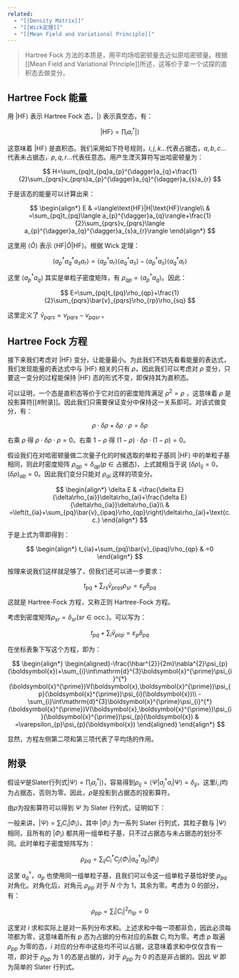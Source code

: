```yaml
---
related:
  - "[[Density Matrix]]"
  - "[[Wick定理]]"
  - "[[Mean Field and Variational Principle]]"
---
```

> Hartree Fock 方法的本质是，用平均场哈密顿量去近似原哈密顿量。根据[[Mean Field and Variational Principle]]所述，这等价于拿一个试探的直积态去做变分。

## Hartree Fock 能量

用 $|\text{HF}\rangle$ 表示 Hartree Fock 态，$|\rangle$ 表示真空态，有：

$$
|\text{HF}\rangle=\prod_{i}a_{i}^{\dagger}|\rangle  
$$

这意味着 $|\text{HF}\rangle$ 是直积态。我们采用如下符号规则，$i,j,k\dots$代表占据态，$a,b,c\dots$代表未占据态，$p,q,r\dots$代表任意态。用产生湮灭算符写出哈密顿量为：

$$
H=\sum_{pq}t_{pq}a_{p}^{\dagger}a_{q}+\frac{1}{2}\sum_{pqrs}v_{pqrs}a_{p}^{\dagger}a_{q}^{\dagger}a_{s}a_{r}
$$

于是该态的能量可以计算出来：

$$
\begin{align*}
E & =\langle\text{HF}|H|\text{HF}\rangle\\
 & =\sum_{pq}t_{pq}\langle a_{p}^{\dagger}a_{q}\rangle+\frac{1}{2}\sum_{pqrs}v_{pqrs}\langle a_{p}^{\dagger}a_{q}^{\dagger}a_{s}a_{r}\rangle
\end{align*}
$$

这里用 $\langle\hat{O}\rangle$ 表示 $\langle\text{HF}|\hat{O}|\text{HF}\rangle$。根据 Wick 定理：

$$
\langle a_{p}^{\dagger}a_{q}^{\dagger}a_{s}a_{r}\rangle=\langle a_{p}^{\dagger}a_{r}\rangle\langle a_{q}^{\dagger}a_{s}\rangle-\langle a_{p}^{\dagger}a_{s}\rangle\langle a_{q}^{\dagger}a_{r}\rangle
$$

这里 $\langle a_{p}^{\dagger}a_{q}\rangle$ 其实是单粒子密度矩阵，有 $\rho_{qp}=\langle a_{p}^{\dagger}a_{q}\rangle$。因此：

$$
E=\sum_{pq}t_{pq}\rho_{qp}+\frac{1}{2}\sum_{pqrs}\bar{v}_{pqrs}\rho_{rp}\rho_{sq}
$$

这里定义了 $\bar{v}_{pqrs}=v_{pqrs}-v_{pqsr}$ 。

## Hartree Fock 方程

接下来我们考虑对 $|\text{HF}\rangle$ 变分，让能量最小。为此我们不妨先看看能量的表达式，我们发现能量的表达式中与 $|\text{HF}\rangle$ 相关的只有 $\rho$，因此我们可以考虑对 $\rho$ 变分，只要这一变分的过程能保持 $|\text{HF}\rangle$ 态的形式不变，即保持其为直积态。

可以证明，一个态是直积态等价于它对应的密度矩阵满足 $\rho^2=\rho$ ，这意味着 $\rho$ 是投影算符[[#附录]]。因此我们只需要保证变分中保持这一关系即可。对该式做变分，有：

$$
\rho\cdot\delta\rho+\delta\rho\cdot\rho=\delta\rho
$$

右乘 $\rho$ 得 $\rho\cdot\delta\rho\cdot\rho=0$。右乘 $1-\rho$ 得 $(1-\rho)\cdot\delta\rho\cdot (1-\rho)=0$。

假设我们在对哈密顿量做二次量子化的时候选取的单粒子基同 $|\text{HF}\rangle$ 中的单粒子基相同，则此时密度矩阵 $\rho_{qp}=\delta_{qp}(p\in\text{占据态})$，上式就相当于说 $(\delta\rho)_{ij}=0$，$(\delta\rho)_{ab}=0$。因此我们变分只能对 $\rho_{ai}$ 这样的项变分。

$$
\begin{align*}
\delta E & =\frac{\delta E}{\delta\rho_{ai}}\delta\rho_{ai}+\frac{\delta E}{\delta\rho_{ia}}\delta\rho_{ia}\\
 & =\left(t_{ia}+\sum_{pq}\bar{v}_{ipaq}\rho_{qp}\right)\delta\rho_{ai}+\text{c.c.}
\end{align*}
$$

于是上式为零即得到：

$$
\begin{align*}
t_{ia}+\sum_{pq}\bar{v}_{ipaq}\rho_{qp} & =0
\end{align*}
$$

按理来说我们这样就足够了，但我们还可以进一步要求：

$$
t_{pq}+\sum_{rs}\bar{v}_{prqs}\rho_{sr}=\varepsilon_{p}\delta_{pq}
$$

这就是 Hartree-Fock 方程，又称正则 Hartree-Fock 方程。

考虑到密度矩阵$\rho_{sr}=\delta_{sr}(sr\in\text{occ.})$。可以写为：

$$
t_{pq}+\sum_{i}\bar{v}_{piqi}=\varepsilon_{p}\delta_{pq}
$$

在坐标表象下写这个方程，即为：

$$
\begin{align*}
\begin{aligned}-\frac{\hbar^{2}}{2m}\nabla^{2}\psi_{p}(\boldsymbol{x})+\sum_{i}\int\mathrm{d}^{3}\boldsymbol{x}^{\prime}\psi_{i}^{*}(\boldsymbol{x}^{\prime})V(\boldsymbol{x},\boldsymbol{x}^{\prime})\psi_{p}(\boldsymbol{x}^{\prime})\psi_{i}(\boldsymbol{x})\\
-\sum_{i}\int\mathrm{d}^{3}\boldsymbol{x}^{\prime}\psi_{i}^{*}(\boldsymbol{x}^{\prime})V(\boldsymbol{x},\boldsymbol{x}^{\prime})\psi_{i}(\boldsymbol{x}^{\prime})\psi_{p}(\boldsymbol{x}) & =\varepsilon_{p}\psi_{p}(\boldsymbol{x})
\end{aligned}
\end{align*}
$$

显然，方程左侧第二项和第三项代表了平均场的作用。

## 附录

假设$\Psi$是Slater行列式$|\Psi\rangle=\prod_{i}a_{i}^{\dagger}|\rangle$，容易得到$\rho_{ij}=\langle\Psi|a_{j}^{\dagger}a_{i}|\Psi\rangle=\delta_{ij}$，这里$i,j$均为占据态，否则为零。因此，$\rho$是投影到占据态的投影算符。

由$\rho$为投影算符可以得到 $\Psi$ 为 Slater 行列式，证明如下：

一般来讲，$|\Psi\rangle=\sum_{i}C_{i}|\Phi_{i}\rangle$，其中 $|\Phi_{i}\rangle$ 为一系列 Slater 行列式，其粒子数与 $|\Psi\rangle$ 相同，且所有的 $|\Phi_{i}\rangle$ 都共用一组单粒子基，只不过占据态与未占据态的划分不同。此时单粒子密度矩阵写为：

$$
\rho_{pq}=\sum_{ij}C_{i}^{*}C_{j}\langle\Phi_{i}|a_{q}^{\dagger}a_{p}|\Phi_{j}\rangle
$$

这里 $a_{q}^{\dagger}$，$a_{p}$ 也使用同一组单粒子基，且我们可以令这一组单粒子基恰好使 $\rho_{pq}$ 对角化。对角化后，对角元 $\rho_{pp}$ 对于 $N$ 个为 $1$，其余为零。考虑为 $0$ 的部分，有：

$$
\rho_{pp}=\sum_{i}\left|C_{i}\right|^{2}n_{ip}=0
$$

这里对 $i$ 求和实际上是对一系列分布求和。上述求和中每一项都非负，因此必须每项都为零，这意味着所有 $p$ 态为占据的分布对应的系数 $C_{i}$ 均为零。考虑 $p$ 取遍 $\rho_{pp}$ 为零的态，$i$ 对应的分布中这些均不可以占据，这意味着求和中仅仅含有一项，即对于 $\rho_{pp}$ 为 $1$ 的态是占据的，对于 $\rho_{pp}$ 为 $0$ 的态是非占据的。因此 $\Psi$ 即为简单的 Slater 行列式。